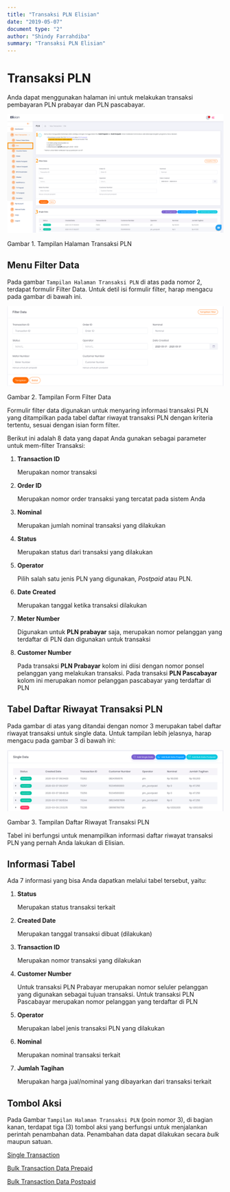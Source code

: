 ```yaml
---
title: "Transaksi PLN Elisian"
date: "2019-05-07"
document type: "2" 
author: "Shindy Farrahdiba"
summary: "Transaksi PLN Elisian"
---
```


# Transaksi PLN 

Anda dapat menggunakan halaman ini untuk melakukan transaksi pembayaran PLN prabayar dan PLN pascabayar.

![](./image-user-manual/elisian-trx-pln-1.png)

Gambar 1. Tampilan Halaman Transaksi PLN

## **Menu Filter Data**

Pada gambar `Tampilan Halaman Transaksi PLN` di atas pada nomor 2, terdapat formulir Filter Data. Untuk detil isi formulir filter, harap mengacu pada gambar di bawah ini.

![](./image-user-manual/elisian-trx-pln-2.png)

Gambar 2. Tampilan Form Filter Data

Formulir filter data digunakan untuk menyaring informasi transaksi PLN yang ditampilkan pada tabel daftar riwayat transaksi PLN dengan kriteria tertentu, sesuai dengan isian form filter.

Berikut ini adalah 8 data yang dapat Anda gunakan sebagai parameter untuk mem-filter Transaksi:

1. **Transaction ID** 

    Merupakan nomor transaksi

2. **Order ID** 

    Merupakan nomor order transaksi yang tercatat pada sistem Anda

3. **Nominal** 

    Merupakan jumlah nominal transaksi yang dilakukan

4. **Status** 

    Merupakan status dari transaksi yang dilakukan

5. **Operator** 

    Pilih salah satu jenis PLN yang digunakan, *Postpaid* atau PLN.

6. **Date Created** 

    Merupakan tanggal ketika transaksi dilakukan

7. **Meter Number** 

    Digunakan untuk **PLN prabayar** saja, merupakan nomor pelanggan yang terdaftar di PLN dan digunakan untuk transaksi

8. **Customer Number** 

    Pada transaksi **PLN Prabayar** kolom ini diisi dengan nomor ponsel pelanggan yang melakukan transaksi. Pada transaksi **PLN Pascabayar** kolom ini merupakan nomor pelanggan pascabayar yang terdaftar di PLN

## **Tabel Daftar Riwayat Transaksi PLN**

Pada gambar di atas yang ditandai dengan nomor 3 merupakan tabel daftar riwayat transaksi untuk single data. Untuk tampilan lebih jelasnya, harap mengacu pada gambar 3 di bawah ini:

![](./image-user-manual/elisian-trx-pln-3.png)

Gambar 3. Tampilan Daftar Riwayat Transaksi PLN

Tabel ini berfungsi untuk menampilkan informasi daftar riwayat transaksi PLN yang pernah Anda lakukan di Elisian.

## **Informasi Tabel**

Ada 7 informasi yang bisa Anda dapatkan melalui tabel tersebut, yaitu:

1. **Status** 

    Merupakan status transaksi terkait

2. **Created Date** 

    Merupakan tanggal transaksi dibuat (dilakukan)

3. **Transaction ID** 

    Merupakan nomor transaksi yang dilakukan

4. **Customer Number** 

    Untuk transaksi PLN Prabayar merupakan nomor seluler pelanggan yang digunakan sebagai tujuan transaksi. Untuk transaksi PLN Pascabayar merupakan nomor pelanggan yang terdaftar di PLN

5. **Operator** 

    Merupakan label jenis transaksi PLN yang dilakukan

6. **Nominal** 

    Merupakan nominal transaksi terkait

7. **Jumlah Tagihan** 

    Merupakan harga jual/nominal yang dibayarkan dari transaksi terkait

## **Tombol Aksi**

Pada Gambar `Tampilan Halaman Transaksi PLN` (poin nomor 3), di bagian kanan, terdapat tiga (3) tombol aksi yang berfungsi untuk menjalankan perintah penambahan data. Penambahan data dapat dilakukan secara *bulk* maupun satuan.

[Single Transaction ](/Business-Initiatives/BPA#User-Guide-Elisian/elisian-trx-pln-single)

[Bulk Transaction Data Prepaid](/Business-Initiatives/BPA#User-Guide-Elisian/elisian-trx-pln-bulk-prepaid)

[Bulk Transaction Data Postpaid](/Business-Initiatives/BPA#User-Guide-Elisian/elisian-trx-pln-bulk-postpaid)